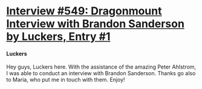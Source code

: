 # [Interview #549: Dragonmount Interview with Brandon Sanderson by Luckers, Entry #1](https://www.theoryland.com/intvmain.php?i=549#1)

#### Luckers

Hey guys, Luckers here. With the assistance of the amazing Peter Ahlstrom, I was able to conduct an interview with Brandon Sanderson. Thanks go also to Maria, who put me in touch with them. Enjoy!

